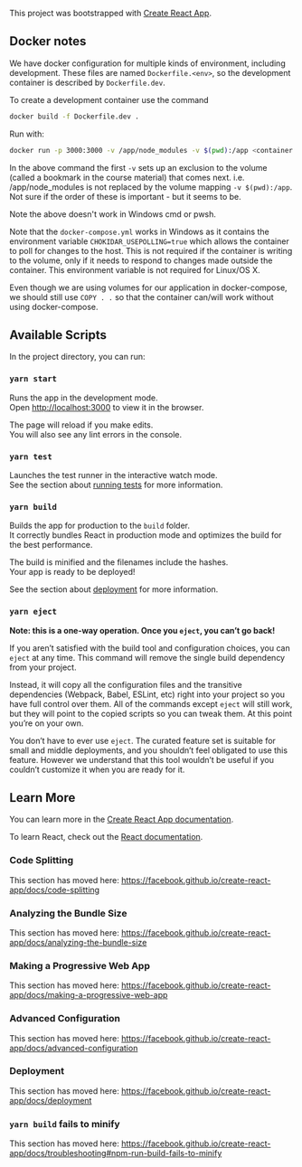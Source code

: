 This project was bootstrapped with [Create React App](https://github.com/facebook/create-react-app).

## Docker notes

We have docker configuration for multiple kinds of environment, including development. These files are named `Dockerfile.<env>`, so the development container is described by `Dockerfile.dev`.

To create a development container use the command

```sh
docker build -f Dockerfile.dev .
```

Run with:

```sh
docker run -p 3000:3000 -v /app/node_modules -v $(pwd):/app <container id>
```

In the above command the first `-v` sets up an exclusion to the volume (called a bookmark in the course material) that comes next. i.e. /app/node_modules is not replaced by the volume mapping `-v $(pwd):/app`.
Not sure if the order of these is important - but it seems to be.

Note the above doesn't work in Windows cmd or pwsh.

Note that the `docker-compose.yml` works in Windows as it contains the environment variable `CHOKIDAR_USEPOLLING=true` which allows the container to poll for changes to the host. This is not required if the container is writing to the volume, only if it needs to respond to changes made outside the container.
This environment variable is not required for Linux/OS X.

Even though we are using volumes for our application in docker-compose, we should still use `COPY . .` so that the container can/will work without using docker-compose.

## Available Scripts

In the project directory, you can run:

### `yarn start`

Runs the app in the development mode.<br />
Open [http://localhost:3000](http://localhost:3000) to view it in the browser.

The page will reload if you make edits.<br />
You will also see any lint errors in the console.

### `yarn test`

Launches the test runner in the interactive watch mode.<br />
See the section about [running tests](https://facebook.github.io/create-react-app/docs/running-tests) for more information.

### `yarn build`

Builds the app for production to the `build` folder.<br />
It correctly bundles React in production mode and optimizes the build for the best performance.

The build is minified and the filenames include the hashes.<br />
Your app is ready to be deployed!

See the section about [deployment](https://facebook.github.io/create-react-app/docs/deployment) for more information.

### `yarn eject`

**Note: this is a one-way operation. Once you `eject`, you can’t go back!**

If you aren’t satisfied with the build tool and configuration choices, you can `eject` at any time. This command will remove the single build dependency from your project.

Instead, it will copy all the configuration files and the transitive dependencies (Webpack, Babel, ESLint, etc) right into your project so you have full control over them. All of the commands except `eject` will still work, but they will point to the copied scripts so you can tweak them. At this point you’re on your own.

You don’t have to ever use `eject`. The curated feature set is suitable for small and middle deployments, and you shouldn’t feel obligated to use this feature. However we understand that this tool wouldn’t be useful if you couldn’t customize it when you are ready for it.

## Learn More

You can learn more in the [Create React App documentation](https://facebook.github.io/create-react-app/docs/getting-started).

To learn React, check out the [React documentation](https://reactjs.org/).

### Code Splitting

This section has moved here: https://facebook.github.io/create-react-app/docs/code-splitting

### Analyzing the Bundle Size

This section has moved here: https://facebook.github.io/create-react-app/docs/analyzing-the-bundle-size

### Making a Progressive Web App

This section has moved here: https://facebook.github.io/create-react-app/docs/making-a-progressive-web-app

### Advanced Configuration

This section has moved here: https://facebook.github.io/create-react-app/docs/advanced-configuration

### Deployment

This section has moved here: https://facebook.github.io/create-react-app/docs/deployment

### `yarn build` fails to minify

This section has moved here: https://facebook.github.io/create-react-app/docs/troubleshooting#npm-run-build-fails-to-minify
